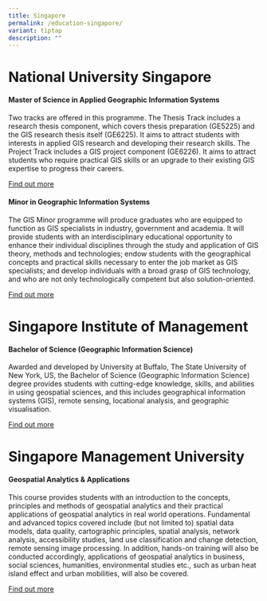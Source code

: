 ```yaml
---
title: Singapore
permalink: /education-singapore/
variant: tiptap
description: ""
---
```

<h1>National University Singapore</h1><h4>Master of Science in Applied Geographic Information Systems</h4><p>Two tracks are offered in this programme. The Thesis Track includes a research thesis component, which covers thesis preparation (GE5225) and the GIS research thesis itself (GE6225). It aims to attract students with interests in applied GIS research and developing their research skills. The Project Track includes a GIS project component (GE6226). It aims to attract students who require practical GIS skills or an upgrade to their existing GIS expertise to progress their careers.</p><p><a href="https://fass.nus.edu.sg/geog/msc-in-applied-gis/" rel="noopener noreferrer nofollow" target="_blank">Find out more</a></p><h4>Minor in Geographic Information Systems</h4><p>The GIS Minor programme will produce graduates who are equipped to function as GIS specialists in industry, government and academia. It will provide students with an interdisciplinary educational opportunity to enhance their individual disciplines through the study and application of GIS theory, methods and technologies; endow students with the geographical concepts and practical skills necessary to enter the job market as GIS specialists; and develop individuals with a broad grasp of GIS technology, and who are not only technologically competent but also solution-oriented.</p><p><a href="https://fass.nus.edu.sg/geog/minor-programmes/" rel="noopener noreferrer nofollow" target="_blank">Find out more</a></p><p></p><h1>Singapore Institute of Management</h1><h4>Bachelor of Science (Geographic Information Science)</h4><p>Awarded and developed by University at Buffalo, The State University of New York, US, the Bachelor of Science (Geographic Information Science) degree provides students with cutting-edge knowledge, skills, and abilities in using geospatial sciences, and this includes geographical information systems (GIS), remote sensing, locational analysis, and geographic visualisation.</p><p><a href="https://www.sim.edu.sg/degrees-diplomas/programmes/programme-listing/bachelor-of-science-geographic-information-science" rel="noopener noreferrer nofollow" target="_blank">Find out more</a></p><p></p><h1>Singapore Management University </h1><h4>Geospatial Analytics &amp; Applications</h4><p>This course provides students with an introduction to the concepts, principles and methods of geospatial analytics and their practical applications of geospatial analytics in real world operations. Fundamental and advanced topics covered include (but not limited to) spatial data models, data quality, cartographic principles, spatial analysis, network analysis, accessibility studies, land use classification and change detection, remote sensing image processing. In addition, hands-on training will also be conducted accordingly, applications of geospatial analytics in business, social sciences, humanities, environmental studies etc., such as urban heat island effect and urban mobilities, will also be covered.</p><p><a href="https://x.smu.edu.sg/courses/geospatial-analytics-applications-2" rel="noopener noreferrer nofollow" target="_blank">Find out more</a></p><p></p>